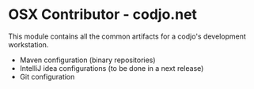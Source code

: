 OSX Contributor - codjo.net
============================

This module contains all the common artifacts for a codjo's development workstation.

* Maven configuration (binary repositories)
* IntelliJ idea configurations (to be done in a next release)
* Git configuration
